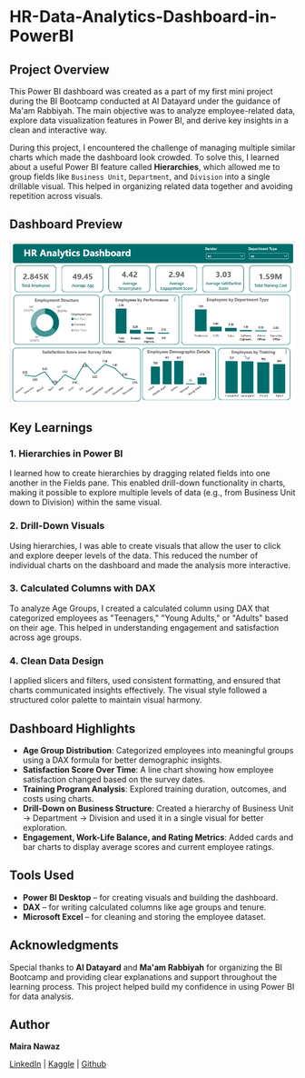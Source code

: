 # HR-Data-Analytics-Dashboard-in-PowerBI


## Project Overview

This Power BI dashboard was created as a part of my first mini project during the BI Bootcamp conducted at AI Datayard under the guidance of Ma'am Rabbiyah. The main objective was to analyze employee-related data, explore data visualization features in Power BI, and derive key insights in a clean and interactive way.

During this project, I encountered the challenge of managing multiple similar charts which made the dashboard look crowded. To solve this, I learned about a useful Power BI feature called **Hierarchies**, which allowed me to group fields like `Business Unit`, `Department`, and `Division` into a single drillable visual. This helped in organizing related data together and avoiding repetition across visuals.

##  Dashboard Preview

![Retail Sales Dashboard](Dashboard.png)


## Key Learnings

### 1. Hierarchies in Power BI

I learned how to create hierarchies by dragging related fields into one another in the Fields pane. This enabled drill-down functionality in charts, making it possible to explore multiple levels of data (e.g., from Business Unit down to Division) within the same visual.

### 2. Drill-Down Visuals

Using hierarchies, I was able to create visuals that allow the user to click and explore deeper levels of the data. This reduced the number of individual charts on the dashboard and made the analysis more interactive.

### 3. Calculated Columns with DAX

To analyze Age Groups, I created a calculated column using DAX that categorized employees as "Teenagers," "Young Adults," or "Adults" based on their age. This helped in understanding engagement and satisfaction across age groups.

### 4. Clean Data Design

I applied slicers and filters, used consistent formatting, and ensured that charts communicated insights effectively. The visual style followed a structured color palette to maintain visual harmony.

## Dashboard Highlights

* **Age Group Distribution**: Categorized employees into meaningful groups using a DAX formula for better demographic insights.
* **Satisfaction Score Over Time**: A line chart showing how employee satisfaction changed based on the survey dates.
* **Training Program Analysis**: Explored training duration, outcomes, and costs using charts.
* **Drill-Down on Business Structure**: Created a hierarchy of Business Unit → Department → Division and used it in a single visual for better exploration.
* **Engagement, Work-Life Balance, and Rating Metrics**: Added cards and bar charts to display average scores and current employee ratings.

## Tools Used

* **Power BI Desktop** – for creating visuals and building the dashboard.
* **DAX** – for writing calculated columns like age groups and tenure.
* **Microsoft Excel** – for cleaning and storing the employee dataset.

## Acknowledgments

Special thanks to **AI Datayard** and **Ma'am Rabbiyah** for organizing the BI Bootcamp and providing clear explanations and support throughout the learning process. This project helped build my confidence in using Power BI for data analysis.


##  Author

**Maira Nawaz**

[LinkedIn](https://www.linkedin.com/in/mairanawaz/) | [Kaggle](https://www.kaggle.com/mairanawaz) | [Github](https://github.com/Maira-Nawaz)



